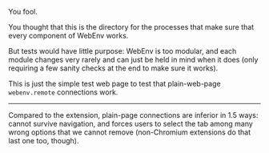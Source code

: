 You fool.

You thought that this is the directory for the processes that make sure that every component of WebEnv works.

But tests would have little purpose: WebEnv is too modular, and each module changes very rarely and can just be held in mind when it does (only requiring a few sanity checks at the end to make sure it works).

This is just the simple test web page to test that plain-web-page `webenv.remote` connections work.

---

Compared to the extension, plain-page connections are inferior in 1.5 ways: cannot survive navigation, and forces users to select the tab among many wrong options that we cannot remove (non-Chromium extensions do that last one too, though).